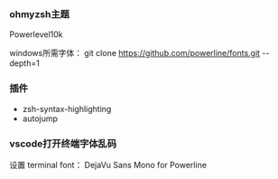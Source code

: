 ### ohmyzsh主题

Powerlevel10k

windows所需字体： git clone https://github.com/powerline/fonts.git --depth=1

### 插件

* zsh-syntax-highlighting
* autojump

### vscode打开终端字体乱码

设置 terminal font： DejaVu Sans Mono for Powerline

